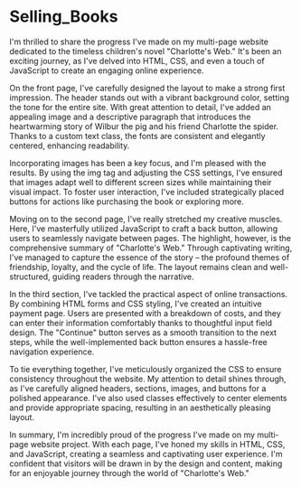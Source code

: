 # Selling_Books

I'm thrilled to share the progress I've made on my multi-page website dedicated to the timeless children's novel "Charlotte's Web." It's been an exciting journey, as I've delved into HTML, CSS, and even a touch of JavaScript to create an engaging online experience.

On the front page, I've carefully designed the layout to make a strong first impression. The header stands out with a vibrant background color, setting the tone for the entire site. With great attention to detail, I've added an appealing image and a descriptive paragraph that introduces the heartwarming story of Wilbur the pig and his friend Charlotte the spider. Thanks to a custom text class, the fonts are consistent and elegantly centered, enhancing readability.

Incorporating images has been a key focus, and I'm pleased with the results. By using the img tag and adjusting the CSS settings, I've ensured that images adapt well to different screen sizes while maintaining their visual impact. To foster user interaction, I've included strategically placed buttons for actions like purchasing the book or exploring more.

Moving on to the second page, I've really stretched my creative muscles. Here, I've masterfully utilized JavaScript to craft a back button, allowing users to seamlessly navigate between pages. The highlight, however, is the comprehensive summary of "Charlotte's Web." Through captivating writing, I've managed to capture the essence of the story – the profound themes of friendship, loyalty, and the cycle of life. The layout remains clean and well-structured, guiding readers through the narrative.

In the third section, I've tackled the practical aspect of online transactions. By combining HTML forms and CSS styling, I've created an intuitive payment page. Users are presented with a breakdown of costs, and they can enter their information comfortably thanks to thoughtful input field design. The "Continue" button serves as a smooth transition to the next steps, while the well-implemented back button ensures a hassle-free navigation experience.

To tie everything together, I've meticulously organized the CSS to ensure consistency throughout the website. My attention to detail shines through, as I've carefully aligned headers, sections, images, and buttons for a polished appearance. I've also used classes effectively to center elements and provide appropriate spacing, resulting in an aesthetically pleasing layout.

In summary, I'm incredibly proud of the progress I've made on my multi-page website project. With each page, I've honed my skills in HTML, CSS, and JavaScript, creating a seamless and captivating user experience. I'm confident that visitors will be drawn in by the design and content, making for an enjoyable journey through the world of "Charlotte's Web."
